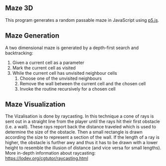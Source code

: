## Maze 3D
This program generates a random passable maze in JavaScript using [p5.js](https://p5js.org/). 

## Maze Generation
A two dimensional maze is generated by a depth-first search and backtracking:
1. Given a current cell as a parameter
2. Mark the current cell as visited
3. While the current cell has unvisited neighbour cells
	1. Choose one of the unvisited neighbours
	2. Remove the wall between the current cell and the chosen cell
	3. Invoke the routine recursively for a chosen cell

## Maze Visualization
The Vizalisation is done by raycasting. In this technique a cone of rays is sent out in a straight line from the player until the rays hit their first obstacle (i.e. a wall). These rays report back the distance traveled which is used to determine the size of the obstacle. Then a small rectangle is drawn according the size to represent a section of the wall. If the length of a ray is higher, the obstacle is further awy and thus it has to be drawn with a lower height to resemble the illusion of distance (and vice versa for small lengths).
More in-depth information about raycasting: https://lodev.org/cgtutor/raycasting.html